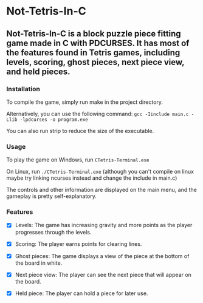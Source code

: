 # Not-Tetris-In-C

## Not-Tetris-In-C is a block puzzle piece fitting game made in C with PDCURSES. It has most of the features found in Tetris games, including levels, scoring, ghost pieces, next piece view, and held pieces.

### Installation
To compile the game, simply run make in the project directory.

Alternatively, you can use the following command: `gcc -Iinclude main.c -Llib -lpdcurses -o program.exe`

You can also run strip to reduce the size of the executable.


### Usage
To play the game on Windows, run `CTetris-Terminal.exe`

On Linux, run `./CTetris-Terminal.exe` (although you can't compile on linux maybe try linking ncurses instead and change the include in main.c)

The controls and other information are displayed on the main menu, and the gameplay is pretty self-explanatory.

### Features
- [x] Levels: The game has increasing gravity and more points as the player progresses through the levels.

- [x] Scoring: The player earns points for clearing lines.

- [x] Ghost pieces: The game displays a view of the piece at the bottom of the board in white.

- [x] Next piece view: The player can see the next piece that will appear on the board.

- [x] Held piece: The player can hold a piece for later use.
